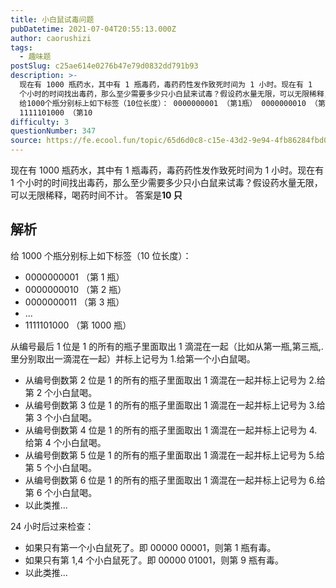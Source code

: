 ```yaml
---
title: 小白鼠试毒问题
pubDatetime: 2021-07-04T20:55:13.000Z
author: caorushizi
tags:
  - 趣味题
postSlug: c25ae614e0276b47e79d0832dd791b93
description: >-
  现在有 1000 瓶药水，其中有 1 瓶毒药，毒药药性发作致死时间为 1 小时。现在有 1
  个小时的时间找出毒药，那么至少需要多少只小白鼠来试毒？假设药水量无限，可以无限稀释，喝药时间不计。 答案是10只 解析
  给1000个瓶分别标上如下标签（10位长度）： 0000000001 （第1瓶） 0000000010 （第2瓶） 0000000011 （第3瓶） ...
  1111101000 （第10
difficulty: 3
questionNumber: 347
source: https://fe.ecool.fun/topic/65d6d0c8-c15e-43d2-9e94-4fb86284fbd0
---
```


现在有 1000 瓶药水，其中有 1 瓶毒药，毒药药性发作致死时间为 1 小时。现在有 1 个小时的时间找出毒药，那么至少需要多少只小白鼠来试毒？假设药水量无限，可以无限稀释，喝药时间不计。
答案是**10 只**

## 解析

给 1000 个瓶分别标上如下标签（10 位长度）：

- 0000000001 （第 1 瓶）
- 0000000010 （第 2 瓶）
- 0000000011 （第 3 瓶）
- ...
- 1111101000 （第 1000 瓶）

从编号最后 1 位是 1 的所有的瓶子里面取出 1 滴混在一起（比如从第一瓶,第三瓶,.里分别取出一滴混在一起）并标上记号为 1.给第一个小白鼠喝。

- 从编号倒数第 2 位是 1 的所有的瓶子里面取出 1 滴混在一起并标上记号为 2.给第 2 个小白鼠喝。
- 从编号倒数第 3 位是 1 的所有的瓶子里面取出 1 滴混在一起并标上记号为 3.给第 3 个小白鼠喝。
- 从编号倒数第 4 位是 1 的所有的瓶子里面取出 1 滴混在一起并标上记号为 4.给第 4 个小白鼠喝。
- 从编号倒数第 5 位是 1 的所有的瓶子里面取出 1 滴混在一起并标上记号为 5.给第 5 个小白鼠喝。
- 从编号倒数第 6 位是 1 的所有的瓶子里面取出 1 滴混在一起并标上记号为 6.给第 6 个小白鼠喝。
- 以此类推...

24 小时后过来检查：

- 如果只有第一个小白鼠死了。即 00000 00001，则第 1 瓶有毒。
- 如果只有第 1,4 个小白鼠死了。即 00000 01001，则第 9 瓶有毒。
- 以此类推...
